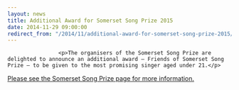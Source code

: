 ```yaml
---
layout: news
title: Additional Award for Somerset Song Prize 2015
date: 2014-11-29 09:00:00
redirect_from: "/2014/11/additional-award-for-somerset-song-prize-2015/"
---
```

<section>

                    
                    <p>The organisers of the Somerset Song Prize are delighted to announce an additional award – Friends of Somerset Song Prize – to be given to the most promising singer aged under 21.</p>
<p><a href="/events/music-festival/somerset-song-prize/" title="Somerset Song Prize">Please see the Somerset Song Prize page for more information.</a></p>

                
</section>
